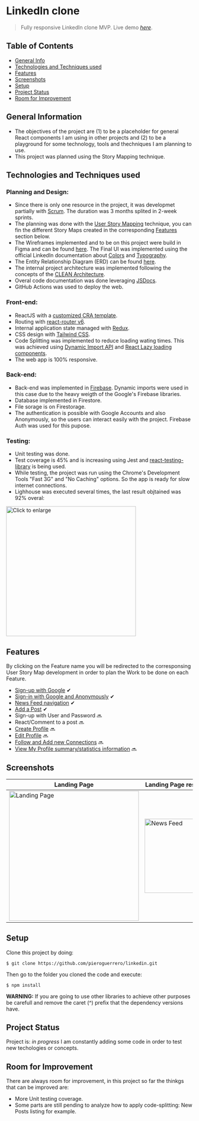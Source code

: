 
# LinkedIn clone
> Fully responsive LinkedIn clone MVP.
> Live demo [_here_]().

## Table of Contents
* [General Info](#general-information)
* [Technologies and Techniques used](#technologies-and-techniques-used)
* [Features](#features)
* [Screenshots](#screenshots)
* [Setup](#setup)
* [Project Status](#project-status)
* [Room for Improvement](#room-for-improvement)


## General Information
- The objectives of the project are (1) to be a placeholder for general React components I am using in other projects and (2) to be a playground for some technology, tools and thechniques I am planning to use.
- This project was planned using the Story Mapping technique.


## Technologies and Techniques used
### Planning and Design:
- Since there is only one resource in the project, it was developmet partially with [Scrum](https://www.scrum.org/resources/what-is-scrum). The duration was 3 months splited in 2-week sprints.
- The planning was done with the [User Story Mapping](https://www.visual-paradigm.com/guide/agile-software-development/what-is-user-story-mapping/) technique, you can fin the different Story Maps created in the corresponding [Features](#features) section below.
- The Wireframes implemented and to be on this project were build in Figma and can be found [here](https://www.figma.com/proto/MF42A0I66iqogQB7eyHW5F/LinkedIn-clone?node-id=2689%3A6000&scaling=min-zoom&page-id=2689%3A5984&starting-point-node-id=2689%3A6000). The Final UI was implemented using the official LinkedIn documentation about [Colors](https://brand.linkedin.com/content/brand/global/en_us/index/visual-identity/color-palettes) and [Typography](https://brand.linkedin.com/content/brand/global/en_us/index/visual-identity/typography).
- The Entity Relationship Diagram (ERD) can be found [here](https://drive.google.com/file/d/1NhAYBe7IRGe9uUDRX6zaC4HNHDh6x8wA/view?usp=sharing).
- The internal project architecture was implemented following the concepts of the [CLEAN Architecture](https://blog.cleancoder.com/uncle-bob/2012/08/13/the-clean-architecture.html).
- Overal code documentation was done leveraging [JSDocs](https://jsdoc.app/).
- GitHub Actions was used to deploy the web.

### Front-end:
- ReactJS with a [customized CRA template](https://github.com/pieroguerrero/cra-template).
- Routing with [react-router v6](https://reactrouter.com/en/main).
- Internal application state managed with [Redux](https://react-redux.js.org/).
- CSS design with [Tailwind CSS](https://tailwindcss.com/). 
- Code Splitting was implemented to reduce loading wating times. This was achieved using [Dynamic Import API](https://developer.mozilla.org/en-US/docs/Web/JavaScript/Reference/Operators/import) and [React Lazy loading components](https://reactjs.org/docs/code-splitting.html#reactlazy).
- The web app is 100% responsive.

### Back-end:
- Back-end was implemented in [Firebase](https://firebase.google.com/). Dynamic imports were used in this case due to the heavy weigth of the Google's Firebase libraries.
- Database implemented in Firestore.
- File sorage is on Firestorage.
- The authentication is possible with Google Accounts and also Anonymously, so the users can interact easily with the project. Firebase Auth was used for this pupose.

### Testing:
- Unit testing was done.
- Test coverage is 45% and is increasing using Jest and [react-testing-library](https://testing-library.com/docs/react-testing-library/intro/) is being used.
- While testing, the project was run using the Chrome's Development Tools "Fast 3G" and "No Caching" options. So the app is ready for slow internet connections.
- Lighhouse was executed several times, the last result objtained was 92% overal:

<img src="https://user-images.githubusercontent.com/26049605/188294816-c62b845f-bd5d-4ff5-8512-1e54f1bbac13.png" width="350px" height="auto" alt="Click to enlarge" title="Click to enlarge">

## Features
By clicking on the Feature name you will be redirected to the corresponsing User Story Map development in order to plan the Work to be done on each Feature.
- [Sign-up with Google](https://www.figma.com/proto/MF42A0I66iqogQB7eyHW5F/LinkedIn-clone?node-id=2722%3A3621&scaling=min-zoom&page-id=2722%3A3620) ✔
- [Sign-in with Google and Anonymously](https://www.figma.com/proto/MF42A0I66iqogQB7eyHW5F/LinkedIn-clone?node-id=2722%3A3621&scaling=min-zoom&page-id=2722%3A3620) ✔
- [News Feed navigation](https://www.figma.com/proto/MF42A0I66iqogQB7eyHW5F/LinkedIn-clone?node-id=2800%3A3938&scaling=min-zoom&page-id=2800%3A3937) ✔
- [Add a Post](https://www.figma.com/proto/MF42A0I66iqogQB7eyHW5F/LinkedIn-clone?node-id=2796%3A4366&scaling=min-zoom&page-id=2796%3A4365) ✔
- Sign-up with User and Password 🔜
- React/Comment to a post 🔜
- [Create Profile](https://www.figma.com/proto/MF42A0I66iqogQB7eyHW5F/LinkedIn-clone?node-id=2789%3A3738&scaling=min-zoom&page-id=2789%3A3737) 🔜
- [Edit Profile](https://www.figma.com/proto/MF42A0I66iqogQB7eyHW5F/LinkedIn-clone?node-id=2794%3A3963&scaling=min-zoom&page-id=2794%3A3962) 🔜
- [Follow and Add new Connections](https://www.figma.com/proto/MF42A0I66iqogQB7eyHW5F/LinkedIn-clone?node-id=2802%3A4856&scaling=min-zoom&page-id=2802%3A4855) 🔜
- [View My Profile summary/statistics information](https://www.figma.com/proto/MF42A0I66iqogQB7eyHW5F/LinkedIn-clone?node-id=2800%3A4247&scaling=min-zoom&page-id=2800%3A4246) 🔜


## Screenshots

| Landing Page | Landing Page responsive | News Feed |
| ------------ | -------------- | ------------- |
| <img src="https://user-images.githubusercontent.com/26049605/188337360-4a5d9227-cf9a-4019-8344-49a084b8c6b9.png" width="350px" height="auto" alt="Landing Page" title="Click to enlarge">   | <img src="https://user-images.githubusercontent.com/26049605/188337420-29bcf086-7e66-4166-8dbd-06e2a4997c2a.png" width="200px" height="auto" alt="News Feed" title="Click to enlarge">     | <img src="https://user-images.githubusercontent.com/26049605/188337385-e20d5457-3974-4019-b3e5-71681ef1f566.png" width="350px" height="auto" alt="News Feed" title="Click to enlarge">    |

## Setup
Clone this project by doing:
```
$ git clone https://github.com/pieroguerrero/linkedin.git
```
Then go to the folder you cloned the code and execute:
```
$ npm install
```
**WARNING:** If you are going to use other libraries to achieve other purposes be carefull and remove the caret (^) prefix that the dependency versions have.

## Project Status
Project is: _in progress_
I am constantly adding some code in order to test new techologies or concepts.


## Room for Improvement
There are always room for improvement, in this project so far the thinkgs that can be improved are:
- More Unit testing coverage.
- Some parts are still pending to analyze how to apply code-splitting: New Posts listing for example.
